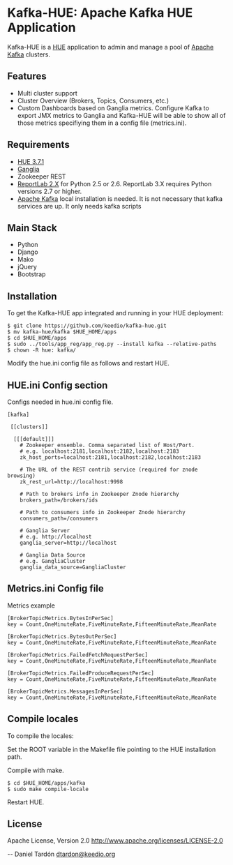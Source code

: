Kafka-HUE: Apache Kafka HUE Application
=======================================

Kafka-HUE is a [HUE](http://www.gethue.com) application to admin and manage a pool of [Apache Kafka](http://kafka.apache.org/) clusters. 

Features
--------
   * Multi cluster support
   * Cluster Overview (Brokers, Topics, Consumers, etc.)
   * Custom Dashboards based on Ganglia metrics. Configure Kafka to export JMX metrics to Ganglia and Kafka-HUE will be able to show all of those metrics specifiying them in a config file (metrics.ini).

Requirements
------------
- [HUE 3.7.1](http://www.gethue.com)
- [Ganglia](http://ganglia.sourceforge.net/)
- Zookeeper REST
- [ReportLab 2.X](http://www.reportlab.com/) for Python 2.5 or 2.6. ReportLab 3.X requires Python versions 2.7 or higher.
- [Apache Kafka](http://kafka.apache.org/) local installation is needed. It is not necessary that kafka services are up. It only needs kafka scripts

Main Stack
----------
   * Python 
   * Django 
   * Mako
   * jQuery
   * Bootstrap

Installation
------------
To get the Kafka-HUE app integrated and running in your HUE deployment:

    $ git clone https://github.com/keedio/kafka-hue.git
    $ mv kafka-hue/kafka $HUE_HOME/apps
    $ cd $HUE_HOME/apps
    $ sudo ../tools/app_reg/app_reg.py --install kafka --relative-paths
    $ chown -R hue: kafka/

Modify the hue.ini config file as follows and restart HUE. 

HUE.ini Config section
----------------------
Configs needed in hue.ini config file.

    [kafka]

     [[clusters]]

      [[[default]]]
        # Zookeeper ensemble. Comma separated list of Host/Port.
        # e.g. localhost:2181,localhost:2182,localhost:2183
        zk_host_ports=localhost:2181,localhost:2182,localhost:2183
  
        # The URL of the REST contrib service (required for znode browsing)
        zk_rest_url=http://localhost:9998
  
        # Path to brokers info in Zookeeper Znode hierarchy
        brokers_path=/brokers/ids
  
        # Path to consumers info in Zookeeper Znode hierarchy
        consumers_path=/consumers

        # Ganglia Server
        # e.g. http://localhost
        ganglia_server=http://localhost

        # Ganglia Data Source
        # e.g. GangliaCluster
        ganglia_data_source=GangliaCluster


Metrics.ini Config file
-----------------------
Metrics example

	[BrokerTopicMetrics.BytesInPerSec]
	key = Count,OneMinuteRate,FiveMinuteRate,FifteenMinuteRate,MeanRate

	[BrokerTopicMetrics.BytesOutPerSec]
	key = Count,OneMinuteRate,FiveMinuteRate,FifteenMinuteRate,MeanRate

	[BrokerTopicMetrics.FailedFetchRequestPerSec]
	key = Count,OneMinuteRate,FiveMinuteRate,FifteenMinuteRate,MeanRate

	[BrokerTopicMetrics.FailedProduceRequestPerSec]
	key = Count,OneMinuteRate,FiveMinuteRate,FifteenMinuteRate,MeanRate

	[BrokerTopicMetrics.MessagesInPerSec]
	key = Count,OneMinuteRate,FiveMinuteRate,FifteenMinuteRate,MeanRate


Compile locales
---------------
To compile the locales:

Set the ROOT variable in the Makefile file pointing to the HUE installation path.

Compile with make.

    $ cd $HUE_HOME/apps/kafka
    $ sudo make compile-locale

Restart HUE.

License
-------
Apache License, Version 2.0
http://www.apache.org/licenses/LICENSE-2.0

--
Daniel Tardón <dtardon@keedio.org>
